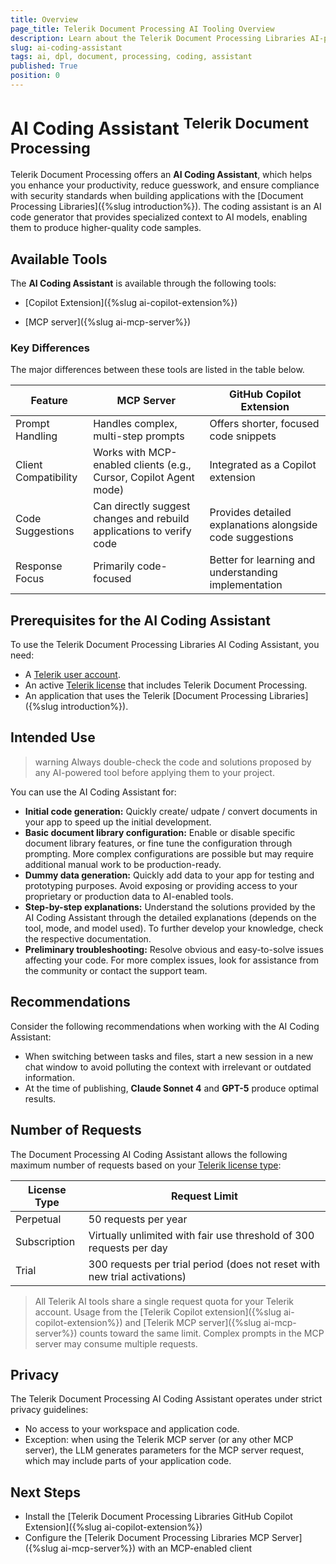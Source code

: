 ```yaml
---
title: Overview
page_title: Telerik Document Processing AI Tooling Overview
description: Learn about the Telerik Document Processing Libraries AI-powered developer tools that integrate with your IDE or code editor for greater productivity and enhanced developer experience.
slug: ai-coding-assistant
tags: ai, dpl, document, processing, coding, assistant
published: True
position: 0
---
```


# AI Coding Assistant <sup>Telerik Document Processing</sup>

Telerik Document Processing offers an **AI Coding Assistant**, which helps you enhance your productivity, reduce guesswork, and ensure compliance with security standards when building applications with the [Document Processing Libraries]({%slug introduction%}). The coding assistant is an AI code generator that provides specialized context to AI models, enabling them to produce higher-quality code samples.

## Available Tools

The **AI Coding Assistant** is available through the following tools:

* [Copilot Extension]({%slug ai-copilot-extension%})

* [MCP server]({%slug ai-mcp-server%})

### Key Differences

The major differences between these tools are listed in the table below.

| Feature| MCP Server| GitHub Copilot Extension|
|-----|----|----|
|Prompt Handling|Handles complex, multi-step prompts| Offers shorter, focused code snippets|
|Client Compatibility|Works with MCP-enabled clients (e.g., Cursor, Copilot Agent mode)|Integrated as a Copilot extension|
|Code Suggestions|Can directly suggest changes and rebuild applications to verify code|Provides detailed explanations alongside code suggestions|
|Response Focus|Primarily code-focused|Better for learning and understanding implementation|

## Prerequisites for the AI Coding Assistant

To use the Telerik Document Processing Libraries AI Coding Assistant, you need:

* A [Telerik user account](https://www.telerik.com/account/).
* An active [Telerik license](https://www.telerik.com/purchase.aspx?filter=web) that includes Telerik Document Processing.
* An application that uses the Telerik [Document Processing Libraries]({%slug introduction%}).

## Intended Use

>warning Always double-check the code and solutions proposed by any AI-powered tool before applying them to your project.

You can use the AI Coding Assistant for:

* **Initial code generation:** Quickly create/ udpate / convert documents in your app to speed up the initial development.
* **Basic document library configuration:** Enable or disable specific document library features, or fine tune the configuration through prompting. More complex configurations are possible but may require additional manual work to be production-ready.
* **Dummy data generation:** Quickly add data to your app for testing and prototyping purposes. Avoid exposing or providing access to your proprietary or production data to AI-enabled tools.
* **Step-by-step explanations:** Understand the solutions provided by the AI Coding Assistant through the detailed explanations (depends on the tool, mode, and model used). To further develop your knowledge, check the respective documentation.
* **Preliminary troubleshooting:** Resolve obvious and easy-to-solve issues affecting your code. For more complex issues, look for assistance from the community or contact the support team.

## Recommendations

Consider the following recommendations when working with the AI Coding Assistant:

* When switching between tasks and files, start a new session in a new chat window to avoid polluting the context with irrelevant or outdated information.
* At the time of publishing, **Claude Sonnet 4** and **GPT-5** produce optimal results.

## Number of Requests

The Document Processing AI Coding Assistant allows the following maximum number of requests based on your [Telerik license type](https://www.telerik.com/purchase.aspx?filter=web):

| License Type | Request Limit |
|--------------|---------------|
| Perpetual | 50 requests per year |
| Subscription | Virtually unlimited with fair use threshold of 300 requests per day |
| Trial | 300 requests per trial period (does not reset with new trial activations) |

> All Telerik AI tools share a single request quota for your Telerik account. Usage from the [Telerik Copilot extension]({%slug ai-copilot-extension%}) and [Telerik MCP server]({%slug ai-mcp-server%}) counts toward the same limit. Complex prompts in the MCP server may consume multiple requests.

## Privacy

The Telerik Document Processing AI Coding Assistant operates under strict privacy guidelines:

* No access to your workspace and application code.
* Exception: when using the Telerik MCP server (or any other MCP server), the LLM generates parameters for the MCP server request, which may include parts of your application code.
 
## Next Steps

* Install the [Telerik Document Processing Libraries GitHub Copilot Extension]({%slug ai-copilot-extension%})
* Configure the [Telerik Document Processing Libraries MCP Server]({%slug ai-mcp-server%}) with an MCP-enabled client
